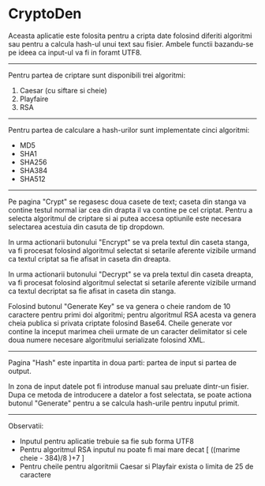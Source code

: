 # CryptoDen

Aceasta aplicatie este folosita pentru a cripta date folosind diferiti algoritmi sau pentru a calcula hash-ul unui text sau fisier. Ambele functii bazandu-se pe ideea ca input-ul va fi in foramt UTF8.

---

Pentru partea de criptare sunt disponibili trei algoritmi:

1. Caesar (cu siftare si cheie)
2. Playfaire
3. RSA

---

Pentru partea de calculare a hash-urilor sunt implementate cinci algoritmi:

- MD5 
- SHA1
- SHA256
- SHA384
- SHA512

---

Pe pagina "Crypt" se regasesc doua casete de text; caseta din stanga va contine testul normal iar cea din drapta il va contine pe cel criptat.
Pentru a selecta algoritmul de criptare si ai putea accesa optiunile este necesara selectarea acestuia din casuta de tip dropdown.

In urma actionarii butonului "Encrypt" se va prela textul din caseta stanga, va fi procesat folosind algoritmul selectat si setarile aferente vizibile urmand ca textul criptat sa fie afisat in caseta din dreapta.

In urma actionarii butonului "Decrypt" se va prela textul din caseta dreapta, va fi procesat folosind algoritmul selectat si setarile aferente vizibile urmand ca textul decriptat sa fie afisat in caseta din stanga.

Folosind butonul "Generate Key" se va genera o cheie random de 10 caractere pentru primi doi algoritmi; pentru algoritmul RSA acesta va genera cheia publica si privata criptate folosind Base64. Cheile generate vor contine la inceput marimea cheii urmate de un caracter delimitator si cele doua numere necesare algoritmului serializate folosind XML.

---

Pagina "Hash" este inpartita in doua parti: partea de input si partea de output. 

In zona de input datele pot fi introduse manual sau preluate dintr-un fisier.
Dupa ce metoda de introducere a datelor a fost selectata, se poate actiona butonul "Generate" pentru a se calcula hash-urile pentru inputul primit.

-----------------------------------------------------------------------------------------------------------------------------------------------------

Observatii:

* Inputul pentru aplicatie trebuie sa fie sub forma UTF8
* Pentru algoritmul RSA inputul nu poate fi mai mare decat [ ((marime cheie - 384)/8 )+7 ]
* Pentru cheile pentru algoritmii Caesar si Playfair exista o limita de 25 de caractere
